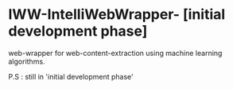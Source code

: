 # IWW-IntelliWebWrapper- [initial development phase]
web-wrapper for web-content-extraction using machine learning algorithms.

P.S : still in 'initial development phase'
